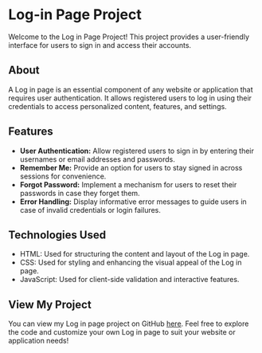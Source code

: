 # Log-in Page Project

Welcome to the Log in Page Project! This project provides a user-friendly interface for users to sign in and access their accounts.

## About

A Log in page is an essential component of any website or application that requires user authentication. It allows registered users to log in using their credentials to access personalized content, features, and settings.

## Features

- **User Authentication:** Allow registered users to sign in by entering their usernames or email addresses and passwords.
- **Remember Me:** Provide an option for users to stay signed in across sessions for convenience.
- **Forgot Password:** Implement a mechanism for users to reset their passwords in case they forget them.
- **Error Handling:** Display informative error messages to guide users in case of invalid credentials or login failures.

## Technologies Used

- HTML: Used for structuring the content and layout of the Log in page.
- CSS: Used for styling and enhancing the visual appeal of the Log in page.
- JavaScript: Used for client-side validation and interactive features.

## View My Project 

You can view my Log in page project on GitHub [here]([https://tr45o.github.io/Log-In/](https://tr45o.github.io/Log-in/)). Feel free to explore the code and customize your own Log in page to suit your website or application needs!
